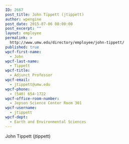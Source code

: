 ```yaml
---
ID: 2667
post_title: John Tippett (jtippett)
author: wpengine
post_date: 2015-07-06 08:00:00
post_excerpt: ""
layout: employee
permalink: >
  http://www.umw.edu/directory/employee/john-tippett/
published: true
wpcf-first-name:
  - John
wpcf-last-name:
  - Tippett
wpcf-title:
  - Adjunct Professor
wpcf-email:
  - jtippett@umw.edu
wpcf-phone:
  - (540) 654-1722
wpcf-office-room-number:
  - Jepson Science Center Room 301
wpcf-username:
  - jtippett
wpcf-dept:
  - Earth and Environmental Sciences
---
```

John Tippett (jtippett)